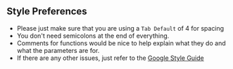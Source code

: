 ## Style Preferences
* Please just make sure that you are using a `Tab Default` of 4 for spacing
* You don't need semicolons at the end of everything.
* Comments for functions would be nice to help explain what they do and what the parameters are for.
* If there are any other issues, just refer to the [Google Style Guide](https://google.github.io/styleguide/tsguide.html)